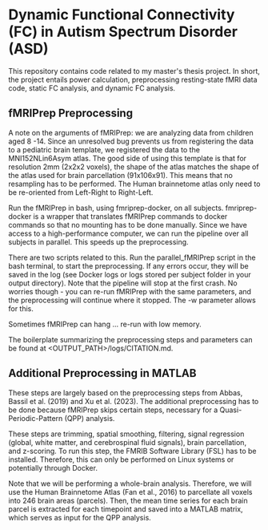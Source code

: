 # Dynamic Functional Connectivity (FC) in Autism Spectrum Disorder (ASD)
This repository contains code related to my master's thesis project. In short, the project entails power calculation, preprocessing resting-state fMRI data code, static FC analysis, and dynamic FC analysis.

## fMRIPrep Preprocessing

A note on the arguments of fMRIPrep: we are analyzing data from children aged 8 -14. Since an unresolved bug prevents us from registering the data to a pediatric brain template, we registered the data to the MNI152NLin6Asym atlas. The good side of using this template is that for resolution 2mm (2x2x2 voxels), the shape of the atlas matches the shape of the atlas used for brain parcellation (91x106x91). This means that no resampling has to be performed. The Human brainnetome atlas only need to be re-oriented from Left-Right to Right-Left.

Run the fMRIPrep in bash, using fmriprep-docker, on all subjects. fmriprep-docker is a wrapper that translates fMRIPrep commands to docker commands so that no mounting has to be done manually. Since we have access to a high-performance computer, we can run the pipeline over all subjects in parallel. This speeds up the preprocessing.

There are two scripts related to this. Run the parallel_fMRIPrep script in the bash terminal, to start the preprocessing. If any errors occur, they will be saved in the log (see Docker logs or logs stored per subject folder in your output directory). Note that the pipeline will stop at the first crash. No worries though - you can re-run fMRIPrep with the same parameters, and the preprocessing will continue where it stopped. The -w parameter allows for this.

Sometimes fMRIPrep can hang ... re-run with low memory.

The boilerplate summarizing the preprocessing steps and parameters can be found at <OUTPUT_PATH>/logs/CITATION.md.

## Additional Preprocessing in MATLAB
These steps are largely based on the preprocessing steps from Abbas, Bassil et al. (2019) and Xu et al. (2023). The additional preprocessing has to be done because fMRIPrep skips certain steps, necessary for a Quasi-Periodic-Pattern (QPP) analysis.

These steps are trimming, spatial smoothing, filtering, signal regression (global, white matter, and cerebrospinal fluid signals), brain parcellation, and z-scoring. To run this step, the FMRIB Software Library (FSL) has to be installed. Therefore, this can only be performed on Linux systems or potentially through Docker.

Note that we will be performing a whole-brain analysis. Therefore, we will use the Human Brainnetome Atlas (Fan et al., 2016) to parcellate all voxels into 246 brain areas (parcels). Then, the mean time series for each brain parcel is extracted for each timepoint and saved into a MATLAB matrix, which serves as input for the QPP analysis.
